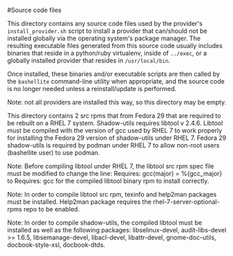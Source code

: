 #Source code files

This directory contains any source code files used by the provider's `install_provider.sh` script to install a provider that can/should not be installed globally via the operating system's package manager. The resulting executable files generated from this source code  usually includes binaries that reside in a python/ruby virtualenv, inside of `../exec`, or a globally installed provider that resides in `/usr/local/bin`.

Once installed, these binaries and/or executable scripts are then called by the `bashellite` command-line utility when appropriate, and the source code is no longer needed unless a reinstall/update is performed.

Note: not all providers are installed this way, so this directory may be empty.

This directory contains 2 src rpms that from Fedora 29 that are required to be rebuilt on a RHEL 7 system.  Shadow-utils requires libtool v 2.4.6.  Libtool must be compiled with the version of gcc used by RHEL 7 to work properly for installing the Fedora 29 version of shadow-utils under RHEL 7.  Fedora 29 shadow-utils is required by podman under RHEL 7 to allow non-root users (bashellite user) to use podman.

Note: Before compiling libtool under RHEL 7, the libtool src rpm spec file must be modified to change the line: Requires: gcc(major) = %{gcc_major} to Requires: gcc for the compiled libtool binary rpm to install correctly.

Note: In order to compile libtool src rpm, texinfo and help2man packages must be installed.  Help2man package requires the rhel-7-server-optional-rpms repo to be enabled.

Note: In order to compile shadow-utils, the compiled libtool must be installed as well as the following packages: libselinux-devel, audit-libs-devel >= 1.6.5, libsemanage-devel, libacl-devel,
libattr-devel, gnome-doc-utils, docbook-style-xsl, docbook-dtds. 
